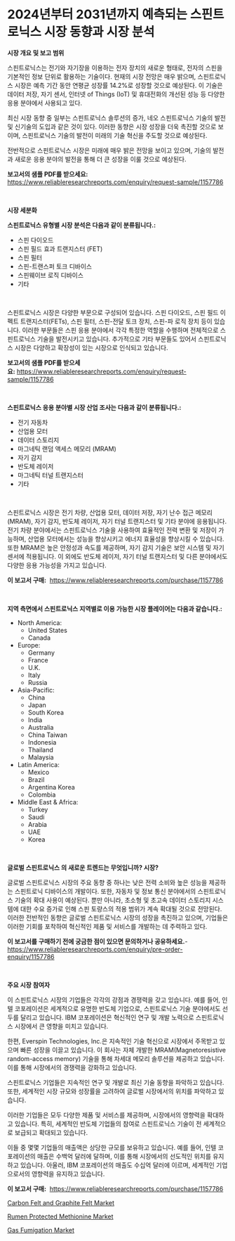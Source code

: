<p><h1>2024년부터 2031년까지 예측되는 스핀트로닉스 시장 동향과 시장 분석</h1></p><p><strong>시장 개요 및 보고 범위</strong></p>
<p><p>스핀트로닉스는 전기와 자기장을 이용하는 전자 장치의 새로운 형태로, 전자의 스핀을 기본적인 정보 단위로 활용하는 기술이다. 현재의 시장 전망은 매우 밝으며, 스핀트로닉스 시장은 예측 기간 동안 연평균 성장률 14.2%로 성장할 것으로 예상된다. 이 기술은 데이터 저장, 자기 센서, 인터넷 of Things (IoT) 및 휴대전화의 개선된 성능 등 다양한 응용 분야에서 사용되고 있다.</p><p>최신 시장 동향 중 일부는 스핀트로닉스 솔루션의 증가, 네오 스핀트로닉스 기술의 발전 및 신기술의 도입과 같은 것이 있다. 이러한 동향은 시장 성장을 더욱 촉진할 것으로 보이며, 스핀트로닉스 기술의 발전이 미래의 기술 혁신을 주도할 것으로 예상된다.</p><p>전반적으로 스핀트로닉스 시장은 미래에 매우 밝은 전망을 보이고 있으며, 기술의 발전과 새로운 응용 분야의 발전을 통해 더 큰 성장을 이룰 것으로 예상된다.</p></p>
<p><strong>보고서의 샘플 PDF를 받으세요:</strong> <a href="https://www.reliableresearchreports.com/enquiry/request-sample/1157786">https://www.reliableresearchreports.com/enquiry/request-sample/1157786</a></p>
<p>&nbsp;</p>
<p><strong>시장 세분화</strong></p>
<p><strong>스핀트로닉스 유형별 시장 분석은 다음과 같이 분류됩니다.:</strong></p>
<p><ul><li>스핀 다이오드</li><li>스핀 필드 효과 트랜지스터 (FET)</li><li>스핀 필터</li><li>스핀-트랜스퍼 토크 디바이스</li><li>스핀웨이브 로직 디바이스</li><li>기타</li></ul></p>
<p>&nbsp;</p>
<p><p>스핀트로닉스 시장은 다양한 부문으로 구성되어 있습니다. 스핀 다이오드, 스핀 필드 이펙트 트랜지스터(FETs), 스핀 필터, 스핀-전달 토크 장치, 스핀-파 로직 장치 등이 있습니다. 이러한 부문들은 스핀 응용 분야에서 각각 특정한 역할을 수행하며 전체적으로 스핀트로닉스 기술을 발전시키고 있습니다. 추가적으로 기타 부문들도 있어서 스핀트로닉스 시장은 다양하고 확장성이 있는 시장으로 인식되고 있습니다.</p></p>
<p><strong>보고서의 샘플 PDF를 받으세요:</strong>&nbsp;<a href="https://www.reliableresearchreports.com/enquiry/request-sample/1157786">https://www.reliableresearchreports.com/enquiry/request-sample/1157786</a></p>
<p>&nbsp;</p>
<p><strong> 스핀트로닉스 응용 분야별 시장 산업 조사는 다음과 같이 분류됩니다.:</strong></p>
<p><ul><li>전기 자동차</li><li>산업용 모터</li><li>데이터 스토리지</li><li>마그네틱 랜덤 액세스 메모리 (MRAM)</li><li>자기 감지</li><li>반도체 레이저</li><li>마그네틱 터널 트랜지스터</li><li>기타</li></ul></p>
<p>&nbsp;</p>
<p><p>스핀트로닉스 시장은 전기 차량, 산업용 모터, 데이터 저장, 자기 난수 접근 메모리 (MRAM), 자기 감지, 반도체 레이저, 자기 터널 트랜지스터 및 기타 분야에 응용됩니다. 전기 차량 분야에서는 스핀트로닉스 기술을 사용하여 효율적인 전력 변환 및 저장이 가능하며, 산업용 모터에서는 성능을 향상시키고 에너지 효율성을 향상시킬 수 있습니다. 또한 MRAM은 높은 안정성과 속도를 제공하며, 자기 감지 기술은 보안 시스템 및 자기 센서에 적용됩니다. 이 외에도 반도체 레이저, 자기 터널 트랜지스터 및 다른 분야에서도 다양한 응용 가능성을 가지고 있습니다.</p></p>
<p><strong>이 보고서 구매:</strong>&nbsp; <a href="https://www.reliableresearchreports.com/purchase/1157786">https://www.reliableresearchreports.com/purchase/1157786</a></p>
<p>&nbsp;</p>
<p><strong>지역 측면에서 스핀트로닉스 지역별로 이용 가능한 시장 플레이어는 다음과 같습니다.:</strong></p>
<p><ul>
    <li>
        North America:
        <ul>
            <li>United States</li>
            <li>Canada</li>
        </ul>
    </li>
    <li>
        Europe:
        <ul>
            <li>Germany</li>
            <li>France</li>
            <li>U.K.</li>
            <li>Italy</li>
            <li>Russia</li>
        </ul>
    </li>
    <li>
        Asia-Pacific:
        <ul>
            <li>China</li>
            <li>Japan</li>
            <li>South Korea</li>
            <li>India</li>
            <li>Australia</li>
            <li>China Taiwan</li>
            <li>Indonesia</li>
            <li>Thailand</li>
            <li>Malaysia</li>
        </ul>
    </li>
    <li>
        Latin America:
        <ul>
            <li>Mexico</li>
            <li>Brazil</li>
            <li>Argentina Korea</li>
            <li>Colombia</li>
        </ul>
    </li>
    <li>
        Middle East & Africa:
        <ul>
            <li>Turkey</li>
            <li>Saudi</li>
            <li>Arabia</li>
            <li>UAE</li>
            <li>Korea</li>
        </ul>
    </li>
    </ul></p>
<p>&nbsp;</p>
<p><strong>글로벌 스핀트로닉스 의 새로운 트렌드는 무엇입니까? 시장?</strong></p>
<p><p>글로벌 스핀트로닉스 시장의 주요 동향 중 하나는 낮은 전력 소비와 높은 성능을 제공하는 스핀트로닉 디바이스의 개발이다. 또한, 자동차 및 정보 통신 분야에서의 스핀트로닉스 기술의 확대 사용이 예상된다. 뿐만 아니라, 초소형 및 초고속 데이터 스토리지 시스템에 대한 수요 증가로 인해 스핀 토량스의 적용 범위가 계속 확대될 것으로 전망된다. 이러한 전반적인 동향은 글로벌 스핀트로닉스 시장의 성장을 촉진하고 있으며, 기업들은 이러한 기회를 포착하여 혁신적인 제품 및 서비스를 개발하는 데 주력하고 있다.</p></p>
<p><strong>이 보고서를 구매하기 전에 궁금한 점이 있으면 문의하거나 공유하세요.</strong>- <a href="https://www.reliableresearchreports.com/enquiry/pre-order-enquiry/1157786">https://www.reliableresearchreports.com/enquiry/pre-order-enquiry/1157786</a></p>
<p>&nbsp;</p>
<p><strong>주요 시장 참여자</strong></p>
<p><p>이 스핀트로닉스 시장의 기업들은 각각의 강점과 경쟁력을 갖고 있습니다. 예를 들어, 인텔 코포레이션은 세계적으로 유명한 반도체 기업으로, 스핀트로닉스 기술 분야에서도 선두를 달리고 있습니다. IBM 코포레이션은 혁신적인 연구 및 개발 노력으로 스핀트로닉스 시장에서 큰 영향을 미치고 있습니다.</p><p>한편, Everspin Technologies, Inc.은 지속적인 기술 혁신으로 시장에서 주목받고 있으며 빠른 성장을 이끌고 있습니다. 이 회사는 자체 개발한 MRAM(Magnetoresistive random-access memory) 기술을 통해 차세대 메모리 솔루션을 제공하고 있습니다. 이를 통해 시장에서의 경쟁력을 강화하고 있습니다.</p><p>스핀트로닉스 기업들은 지속적인 연구 및 개발로 최신 기술 동향을 파악하고 있습니다. 또한, 세계적인 시장 규모와 성장률을 고려하여 글로벌 시장에서의 위치를 파악하고 있습니다.</p><p>이러한 기업들은 모두 다양한 제품 및 서비스를 제공하며, 시장에서의 영향력을 확대하고 있습니다. 특히, 세계적인 반도체 기업들의 참여로 스핀트로닉스 기술이 전 세계적으로 보급되고 확대되고 있습니다.</p><p>이들 중 몇몇 기업들의 매출액은 상당한 규모를 보유하고 있습니다. 예를 들어, 인텔 코포레이션의 매출은 수백억 달러에 달하며, 이를 통해 시장에서의 선도적인 위치를 유지하고 있습니다. 아울러, IBM 코포레이션의 매출도 수십억 달러에 이르며, 세계적인 기업으로서의 영향력을 유지하고 있습니다.</p></p>
<p><strong>이 보고서 구매:</strong>&nbsp;&nbsp;<a href="https://www.reliableresearchreports.com/purchase/1157786">https://www.reliableresearchreports.com/purchase/1157786</a></p>
<p><p><a href="https://github.com/shotows/Market-Research-Report-List-1/blob/main/carbon-felt-and-graphite-felt-market.md">Carbon Felt and Graphite Felt Market</a></p><p><a href="https://github.com/Sinjinluong3e0awx2m195k76/Market-Research-Report-List-1/blob/main/rumen-protected-methionine-market.md">Rumen Protected Methionine Market</a></p><p><a href="https://github.com/beatblasta/Market-Research-Report-List-2/blob/main/gas-fumigation-market.md">Gas Fumigation Market</a></p></p>
